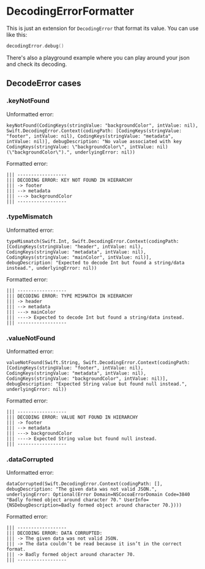 # DecodingErrorFormatter

This is just an extension for `DecodingError` that format its value. You can use like this:
```swift
decodingError.debug()
```

There's also a playground example where you can play around your json and check its decoding.

## DecodeError cases

### .keyNotFound

Unformatted error:

`keyNotFound(CodingKeys(stringValue: "backgroundColor", intValue: nil), Swift.DecodingError.Context(codingPath: [CodingKeys(stringValue: "footer", intValue: nil), CodingKeys(stringValue: "metadata", intValue: nil)], debugDescription: "No value associated with key CodingKeys(stringValue: \"backgroundColor\", intValue: nil) (\"backgroundColor\").", underlyingError: nil))`

Formatted error:

```
||| ------------------
||| DECODING ERROR: KEY NOT FOUND IN HIERARCHY
||| -> footer
||| --> metadata
||| ---> backgroundColor
||| ------------------
```

### .typeMismatch

Unformatted error:

`typeMismatch(Swift.Int, Swift.DecodingError.Context(codingPath: [CodingKeys(stringValue: "header", intValue: nil), CodingKeys(stringValue: "metadata", intValue: nil), CodingKeys(stringValue: "mainColor", intValue: nil)], debugDescription: "Expected to decode Int but found a string/data instead.", underlyingError: nil))
`

Formatted error:

```
||| ------------------
||| DECODING ERROR: TYPE MISMATCH IN HIERARCHY
||| -> header
||| --> metadata
||| ---> mainColor
||| ----> Expected to decode Int but found a string/data instead.
||| ------------------
```

### .valueNotFound

Unformatted error:

`valueNotFound(Swift.String, Swift.DecodingError.Context(codingPath: [CodingKeys(stringValue: "footer", intValue: nil), CodingKeys(stringValue: "metadata", intValue: nil), CodingKeys(stringValue: "backgroundColor", intValue: nil)], debugDescription: "Expected String value but found null instead.", underlyingError: nil))
`

Formatted error:

```
||| ------------------
||| DECODING ERROR: VALUE NOT FOUND IN HIERARCHY
||| -> footer
||| --> metadata
||| ---> backgroundColor
||| ----> Expected String value but found null instead.
||| ------------------
```

### .dataCorrupted

Unformatted error:

`dataCorrupted(Swift.DecodingError.Context(codingPath: [], debugDescription: "The given data was not valid JSON.", underlyingError: Optional(Error Domain=NSCocoaErrorDomain Code=3840 "Badly formed object around character 70." UserInfo={NSDebugDescription=Badly formed object around character 70.})))`

Formatted error:

```
||| ------------------
||| DECODING ERROR: DATA CORRUPTED:
||| -> The given data was not valid JSON.
||| -> The data couldn’t be read because it isn’t in the correct format.
||| -> Badly formed object around character 70.
||| ------------------
```
